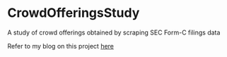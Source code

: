 # CrowdOfferingsStudy
A study of crowd offerings obtained by scraping SEC Form-C filings data

Refer to my blog on this project [here](http://127.0.0.1:4000/2024/01/28/CrowdFundProphetApp/)
